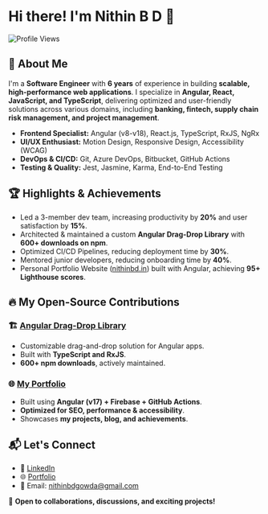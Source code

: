 # Hi there! I'm Nithin B D 👋

![Profile Views](https://komarev.com/ghpvc/?username=nithinbd&color=blue&style=flat)

## 🚀 About Me

I'm a **Software Engineer** with **6 years** of experience in building **scalable, high-performance web applications**. I specialize in **Angular, React, JavaScript, and TypeScript**, delivering optimized and user-friendly solutions across various domains, including **banking, fintech, supply chain risk management, and project management**.

- **Frontend Specialist:** Angular (v8-v18), React.js, TypeScript, RxJS, NgRx  
- **UI/UX Enthusiast:** Motion Design, Responsive Design, Accessibility (WCAG)  
- **DevOps & CI/CD:** Git, Azure DevOps, Bitbucket, GitHub Actions  
- **Testing & Quality:** Jest, Jasmine, Karma, End-to-End Testing

## 🏆 Highlights & Achievements

- Led a 3-member dev team, increasing productivity by **20%** and user satisfaction by **15%**.  
- Architected & maintained a custom **Angular Drag-Drop Library** with **600+ downloads on npm**.  
- Optimized CI/CD Pipelines, reducing deployment time by **30%**.  
- Mentored junior developers, reducing onboarding time by **40%**.  
- Personal Portfolio Website ([nithinbd.in](https://nithinbd.in)) built with Angular, achieving **95+ Lighthouse scores**.  

## 🔥 My Open-Source Contributions

### 🏗️ [Angular Drag-Drop Library](https://www.npmjs.com/package/@bdnithin/angular-drag-drop)
- Customizable drag-and-drop solution for Angular apps.  
- Built with **TypeScript and RxJS**.  
- **600+ npm downloads**, actively maintained.  

### 🌐 [My Portfolio](https://nithinbd.in)
- Built using **Angular (v17) + Firebase + GitHub Actions**.  
- **Optimized for SEO, performance & accessibility**.  
- Showcases **my projects, blog, and achievements**.  

## 📬 Let's Connect

- 💼 [LinkedIn](https://www.linkedin.com/in/nithin-b-d/)  
- 🌐 [Portfolio](https://nithinbd.in)  
- 📧 Email: nithinbdgowda@gmail.com  

🚀 **Open to collaborations, discussions, and exciting projects!**
